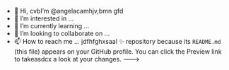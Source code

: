 - 👋 Hi, cvbI’m @angelacamhjv,bmn gfd
- 👀 I’m interested in ...
- 🌱 I’m currently learning ...
- 💞️ I’m looking to collaborate on ...
- 📫 How to reach me ...
jdfhfghxsaal ✨ repository because its `README.md` (this file) appears on your GitHub profile.
You can click the Preview link to takeasdcx a look at your changes.
--->
